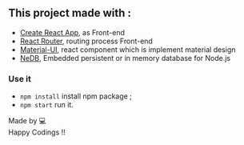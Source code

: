 
## This project made with :

* [Create React App](https://github.com/facebookincubator/create-react-app), as Front-end 
* [React Router](https://github.com/ReactTraining/react-router),  routing process Front-end
* [Material-UI](https://github.com/ReactTraining/react-router), react component which is implement material design
* [NeDB](https://github.com/louischatriot/nedb), Embedded persistent or in memory database for Node.js

### Use it

* `npm install` install npm package ;
* `npm start` run it.

Made by :computer:
 <br>
Happy Codings !!

<!--## Table of Contents-->

